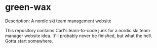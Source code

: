 # green-wax

Description: A nordic ski team management website

This repository contains Carl's learn-to-code junk for a nordic ski team manager website idea.
It'll probably never be finished, but what the hell. Gotta start somewhere.
